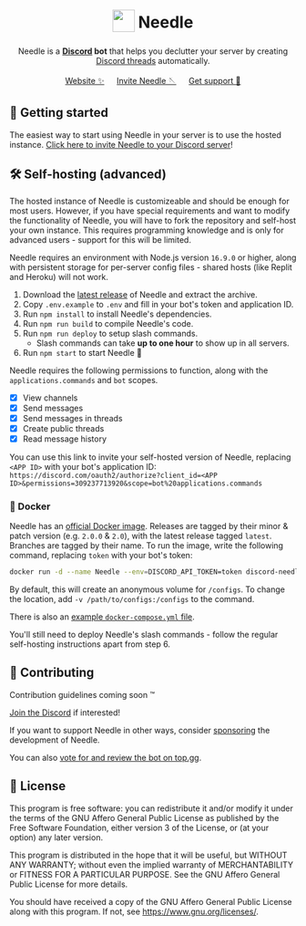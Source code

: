 <div align="center">
   <h1>
      <sub>
         <a href="#"><img src="https://raw.githubusercontent.com/MarcusOtter/discord-needle/main/branding/logo-64x64.png" height="39" width="39"></a>
      </sub>
      Needle
   </h1>
   Needle is a <b><a href="https://discord.com/">Discord</a> bot</b> that helps you declutter your server by creating <a href="https://support.discord.com/hc/en-us/articles/4403205878423-Threads-FAQ">Discord threads</a> automatically.
   <br/><br/>
   <a href="https://needle.gg">Website ✨</a> &emsp; <a href="https://needle.gg/invite">Invite Needle 🪡</a> &emsp; <a href="https://needle.gg/chat">Get support 💬</a>
</div>

## 👋 Getting started

The easiest way to start using Needle in your server is to use the hosted instance. [Click here to invite Needle to your Discord server](https://needle.gg/invite)!

## 🛠️ Self-hosting (advanced)

The hosted instance of Needle is customizeable and should be enough for most users. However, if you have special requirements and want to modify the functionality of Needle, you will have to fork the repository and self-host your own instance. This requires programming knowledge and is only for advanced users - support for this will be limited.

Needle requires an environment with Node.js version `16.9.0` or higher, along with persistent storage for per-server config files - shared hosts (like Replit and Heroku) will not work.

1. Download the [latest release](https://github.com/MarcusOtter/discord-needle/releases/latest) of Needle and extract the archive.
2. Copy `.env.example` to `.env` and fill in your bot's token and application ID.
3. Run `npm install` to install Needle's dependencies.
4. Run `npm run build` to compile Needle's code.
5. Run `npm run deploy` to setup slash commands.
    - Slash commands can take **up to one hour** to show up in all servers.
6. Run `npm start` to start Needle :tada:

Needle requires the following permissions to function, along with the `applications.commands` and `bot` scopes.

-   [x] View channels
-   [x] Send messages
-   [x] Send messages in threads
-   [x] Create public threads
-   [x] Read message history

You can use this link to invite your self-hosted version of Needle, replacing `<APP ID>` with your bot's application ID: `https://discord.com/oauth2/authorize?client_id=<APP ID>&permissions=309237713920&scope=bot%20applications.commands`

### 🐳 Docker

Needle has an [official Docker image](https://github.com/MarcusOtter/discord-needle/pkgs/container/discord-needle). Releases are tagged by their minor & patch version (e.g. `2.0.0` & `2.0`), with the latest release tagged `latest`. Branches are tagged by their name. To run the image, write the following command, replacing `token` with your bot's token:

```sh
docker run -d --name Needle --env=DISCORD_API_TOKEN=token discord-needle ghcr.io/MarcusOtter/discord-needle:latest
```

By default, this will create an anonymous volume for `/configs`. To change the location, add `-v /path/to/configs:/configs` to the command.

There is also an [example `docker-compose.yml` file](https://github.com/MarcusOtter/discord-needle/blob/main/docker-compose.yml).

You'll still need to deploy Needle's slash commands - follow the regular self-hosting instructions apart from step 6.

## 🤝 Contributing

Contribution guidelines coming soon :tm:

[Join the Discord](https://needle.gg/chat) if interested!

If you want to support Needle in other ways, consider [sponsoring](https://needle.gg/sponsor) the development of Needle.

You can also [vote for and review the bot on top.gg](https://needle.gg/vote).

## 📜 License

This program is free software: you can redistribute it and/or modify
it under the terms of the GNU Affero General Public License as published by
the Free Software Foundation, either version 3 of the License, or (at
your option) any later version.

This program is distributed in the hope that it will be useful,
but WITHOUT ANY WARRANTY; without even the implied warranty of
MERCHANTABILITY or FITNESS FOR A PARTICULAR PURPOSE. See the
GNU Affero General Public License for more details.

You should have received a copy of the GNU Affero General Public License
along with this program. If not, see <https://www.gnu.org/licenses/>.
